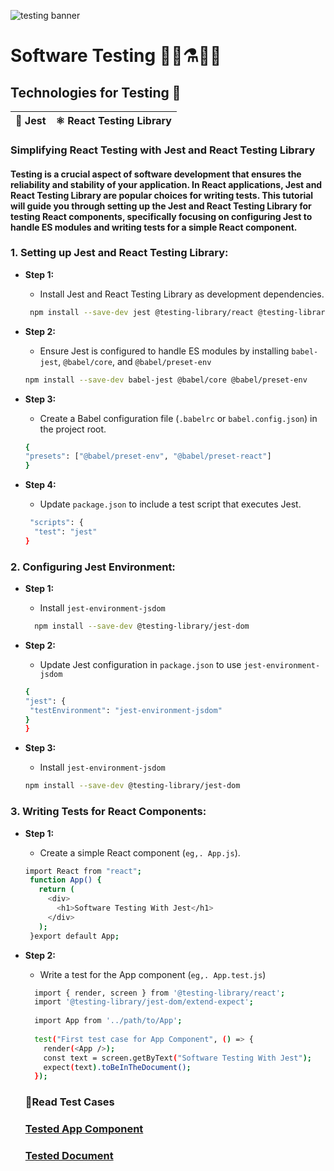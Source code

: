 ![testing banner](https://i.ibb.co/yQq8jxF/software-testing.jpg)
# Software Testing 🔬📰⚗️👨‍🔬


## Technologies for Testing 🚩
|🍟 Jest               |⚛ React Testing Library |
|------------------------|------------------- |

### Simplifying React Testing with Jest and React Testing Library
#### Testing is a crucial aspect of software development that ensures the reliability and stability of your application. In React applications, Jest and React Testing Library are popular choices for writing tests. This tutorial will guide you through setting up the Jest and React Testing Library for testing React components, specifically focusing on configuring Jest to handle ES modules and writing tests for a simple React component.

### 1. Setting up Jest and React Testing Library:

- **Step 1:**
  - Install Jest and React Testing Library as development dependencies.
   ```bash
    npm install --save-dev jest @testing-library/react @testing-library/jest-dom
   ```
- **Step 2:**
  -  Ensure Jest is configured to handle ES modules by installing `babel-jest`, `@babel/core`, and `@babel/preset-env`
   ```bash
   npm install --save-dev babel-jest @babel/core @babel/preset-env
   ```
- **Step 3:**
  -  Create a Babel configuration file (`.babelrc` or `babel.config.json`) in the project root.
   ```bash
   {
   "presets": ["@babel/preset-env", "@babel/preset-react"]
   }
   ```
- **Step 4:**
  -  Update `package.json` to include a test script that executes Jest.

  ```bash
   "scripts": {
    "test": "jest"
  }
  ```

###  2. Configuring Jest Environment:

- **Step 1:**
  -  Install `jest-environment-jsdom`

   ```bash
     npm install --save-dev @testing-library/jest-dom
   ```

- **Step 2:**
  -   Update Jest configuration in `package.json` to use `jest-environment-jsdom`
   ```bash
  {
  "jest": {
    "testEnvironment": "jest-environment-jsdom"
  }
   }
   ```
- **Step 3:**
  -  Install `jest-environment-jsdom`
   ```bash
  npm install --save-dev @testing-library/jest-dom
   ```

### 3. Writing Tests for React Components:

- **Step 1:**
  -  Create a simple React component (`eg,. App.js`).

   ```bash
  import React from "react";
    function App() {
      return (
        <div>
          <h1>Software Testing With Jest</h1>
        </div>
      );
    }export default App;
   ```

- **Step 2:**
  -  Write a test for the App component (`eg,. App.test.js`)

  ```bash
    import { render, screen } from '@testing-library/react';
    import '@testing-library/jest-dom/extend-expect'; 
    
    import App from '../path/to/App'; 
    
    test("First test case for App Component", () => {
      render(<App />);
      const text = screen.getByText("Software Testing With Jest");
      expect(text).toBeInTheDocument();
    });
   ```



  <h3>📖Read Test Cases  </h3>

  ### <a href="https://github.com/dev-hafiz/software_testing/blob/main/src/__test__/App.test.js">Tested App Component</a>
  ### <a href="https://github.com/dev-hafiz/software_testing/blob/main/src/__test__/Readme.app.md"> Tested Document</a>




